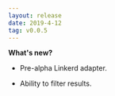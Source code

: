 ```yaml
---
layout: release
date: 2019-4-12
tag: v0.0.5
---
```


**What's new?**

- Pre-alpha Linkerd adapter.

* Ability to filter results.

